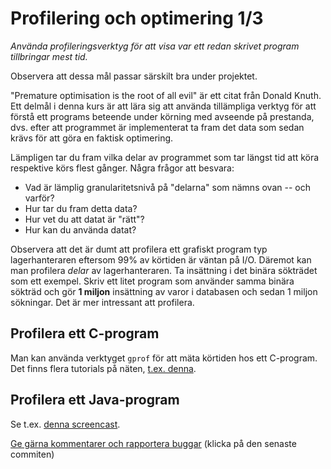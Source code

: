 # Profilering och optimering 1/3 

_Använda profileringsverktyg för att visa var ett redan skrivet program tillbringar mest tid._

Observera att dessa mål passar särskilt bra under projektet.

"Premature optimisation is the root of all evil" är ett citat från
Donald Knuth. Ett delmål i denna kurs är att lära sig att använda
tillämpliga verktyg för att förstå ett programs beteende under
körning med avseende på prestanda, dvs. efter att programmet är
implementerat ta fram det data som sedan krävs för att göra en
faktisk optimering.

Lämpligen tar du fram vilka delar av programmet som tar längst tid
att köra respektive körs flest gånger. Några frågor att besvara:

* Vad är lämplig granularitetsnivå på "delarna" som nämns ovan -- och varför?
* Hur tar du fram detta data?
* Hur vet du att datat är "rätt"?
* Hur kan du använda datat?

Observera att det är dumt att profilera ett grafiskt program typ
lagerhanteraren eftersom 99% av körtiden är väntan på I/O. Däremot
kan man profilera *delar* av lagerhanteraren. Ta insättning i det
binära sökträdet som ett exempel. Skriv ett litet program som
använder samma binära sökträd och gör **1 miljon** insättning av
varor i databasen och sedan 1 miljon sökningar. Det är mer
intressant att profilera.


## Profilera ett C-program

Man kan använda verktyget `gprof` för att mäta körtiden hos ett
C-program. Det finns flera tutorials på näten, [t.ex.
denna](http://www.thegeekstuff.com/2012/08/gprof-tutorial/).


## Profilera ett Java-program

Se t.ex. [denna screencast](http://www.youtube.com/watch?v=KYiD8oGkNeg).

[Ge gärna kommentarer och rapportera buggar](https://github.com/IOOPM-UU/achievements/commits/master/O42.md) (klicka på den senaste commiten)
